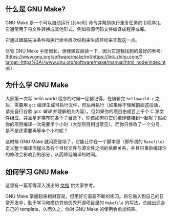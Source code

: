 ## **什么是 GNU Make?**

GNU Make 是一个可以自动运行 [[shell]] 命令并帮助执行重复任务的 [[程序]]。它通常用于将文件转换成其他形式，例如将源代码文件编译成程序或库。

它通过跟踪先决条件和执行命令层次结构来生成目标来实现这一点。

尽管 GNU Make 手册很长，但我建议阅读一下，因为它是我找到的最好的参考:[https://www.gnu.org/software/make/m](https://link.zhihu.com/?target=https%3A//www.gnu.org/software/make/manual/html_node/index.html)

## 为什么学 GNU Make

大家第一次写 hello world 程序的时候一定都记得，在编辑完 `helloworld.c` 之后，需要用 `gcc` 编译生成可执行文件，然后再执行（如果你不理解前面这段话，请先自行谷歌 _gcc 编译_ 并理解相关内容）。但如果你的项目由成百上千个 C 源文件组成，并且星罗棋布在各个子目录下，你该如何将它们编译链接到一起呢？假如你的项目编译一次需要半个小时（大型项目相当常见），而你只修改了一个分号，是不是还需要再等半个小时呢？

这时候 GNU Make 就闪亮登场了，它能让你在一个脚本里（即所谓的 `Makefile`）定义整个编译流程以及各个目标文件与源文件之间的依赖关系，并且只重新编译你的修改会影响到的部分，从而降低编译的时间。

## 如何学习 GNU Make

这里有一篇写得深入浅出的 [文档](https://seisman.github.io/how-to-write-makefile/overview.html) 供大家参考。

GNU Make 掌握起来相对容易，但用好它需要不断的练习。将它融入到自己的日常开发中，勤于学习和模仿其他优秀开源项目里的 `Makefile` 的写法，总结出适合自己的 template，久而久之，你对 GNU Make 的使用会愈加纯熟。
